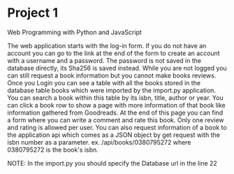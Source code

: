 # Project 1

Web Programming with Python and JavaScript

The web application starts with the log-in form. If you do not have an account you can go to the link at the end of the form to create an account with a username and a password. The password is not saved in the database directly, its Sha256 is saved instead. While you are not logged you can still request a book information but you cannot make books reviews. Once you Login you can see a table with all the books stored in the database table books which were imported by the import.py application. You can search a book within this table by its isbn, title, author or year. You can click a book row to show a page with more information of that book like information gathered from Goodreads. At the end of this page you can find a form where you can write a comment and rate this book. Only one review and rating is allowed per user. You can also request information of a book to the application api which comes as a JSON object by get request with the isbn number as a parameter. ex. /api/books/0380795272 where 0380795272 is the book's isbn.

NOTE: In the import.py you should specify the Database url in the line 22
